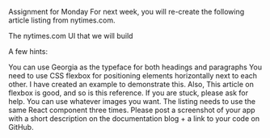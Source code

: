 Assignment for Monday
For next week, you will re-create the following article listing from nytimes.com.

The nytimes.com UI that we will build

A few hints:

You can use Georgia as the typeface for both headings and paragraphs
You need to use CSS flexbox for positioning elements horizontally next to each other. I have created an example to demonstrate this. Also, This article on flexbox is good, and so is this reference. If you are stuck, please ask for help.
You can use whatever images you want.
The listing needs to use the same React component three times.
Please post a screenshot of your app with a short description on the documentation blog + a link to your code on GitHub.
